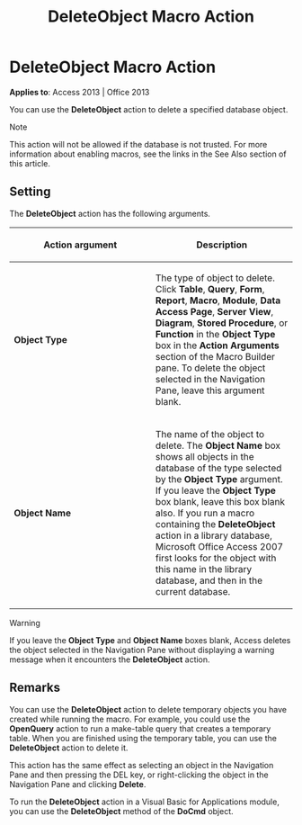 ﻿---
title: DeleteObject Macro Action
TOCTitle: DeleteObject Macro Action
ms:assetid: a8deb2a7-4e73-8696-b8c1-3a3939d813f7
ms:mtpsurl: https://msdn.microsoft.com/library/Ff821415(v=office.15)
ms:contentKeyID: 48546912
ms.date: 09/18/2015
mtps_version: v=office.15
f1_keywords:
- vbaac10.chm152112
f1_categories:
- Office.Version=v15
---

# DeleteObject Macro Action


**Applies to**: Access 2013 | Office 2013

You can use the **DeleteObject** action to delete a specified database object.


> [!NOTE]
> This action will not be allowed if the database is not trusted. For more information about enabling macros, see the links in the See Also section of this article.

## Setting

The **DeleteObject** action has the following arguments.

<table>
<colgroup>
<col style="width: 50%" />
<col style="width: 50%" />
</colgroup>
<thead>
<tr class="header">
<th><p>Action argument</p></th>
<th><p>Description</p></th>
</tr>
</thead>
<tbody>
<tr class="odd">
<td><p><strong>Object Type</strong></p></td>
<td><p>The type of object to delete. Click <strong>Table</strong>, <strong>Query</strong>, <strong>Form</strong>, <strong>Report</strong>, <strong>Macro</strong>, <strong>Module</strong>, <strong>Data Access Page</strong>, <strong>Server View</strong>, <strong>Diagram</strong>, <strong>Stored Procedure</strong>, or <strong>Function</strong> in the <strong>Object Type</strong> box in the <strong>Action Arguments</strong> section of the Macro Builder pane. To delete the object selected in the Navigation Pane, leave this argument blank.</p></td>
</tr>
<tr class="even">
<td><p><strong>Object Name</strong></p></td>
<td><p>The name of the object to delete. The <strong>Object Name</strong> box shows all objects in the database of the type selected by the <strong>Object Type</strong> argument. If you leave the <strong>Object Type</strong> box blank, leave this box blank also. If you run a macro containing the <strong>DeleteObject</strong> action in a library database, Microsoft Office Access 2007 first looks for the object with this name in the library database, and then in the current database.</p></td>
</tr>
</tbody>
</table>



> [!WARNING]
> If you leave the **Object Type** and **Object Name** boxes blank, Access deletes the object selected in the Navigation Pane without displaying a warning message when it encounters the **DeleteObject** action.



## Remarks

You can use the **DeleteObject** action to delete temporary objects you have created while running the macro. For example, you could use the **OpenQuery** action to run a make-table query that creates a temporary table. When you are finished using the temporary table, you can use the **DeleteObject** action to delete it.

This action has the same effect as selecting an object in the Navigation Pane and then pressing the DEL key, or right-clicking the object in the Navigation Pane and clicking **Delete**.

To run the **DeleteObject** action in a Visual Basic for Applications module, you can use the **DeleteObject** method of the **DoCmd** object.


